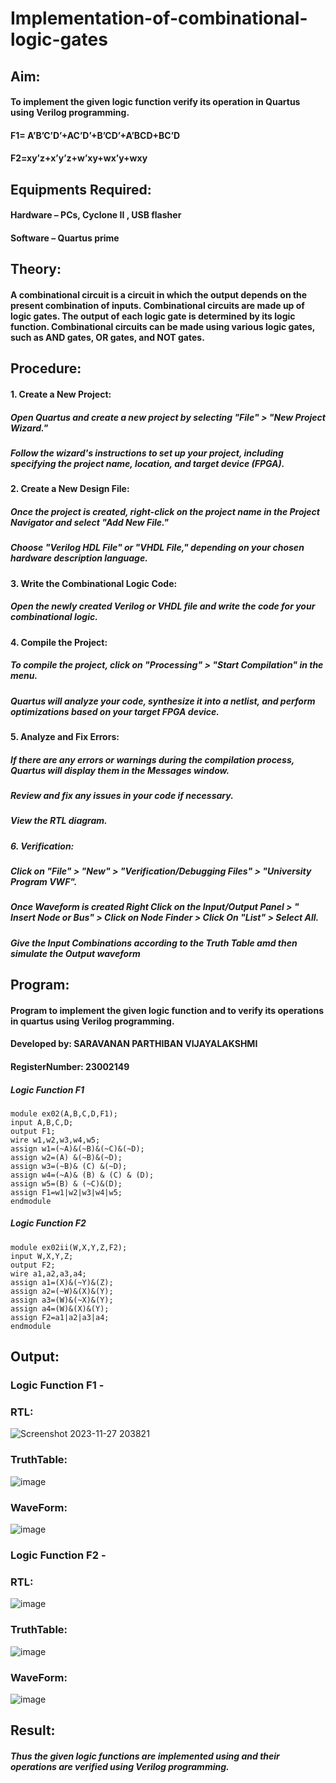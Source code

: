 # Implementation-of-combinational-logic-gates

 
## Aim:

#### To implement the given logic function verify its operation in Quartus using Verilog programming.

#### F1= A’B’C’D’+AC’D’+B’CD’+A’BCD+BC’D

#### F2=xy’z+x’y’z+w’xy+wx’y+wxy
 
 
 
## Equipments Required:
#### Hardware – PCs, Cyclone II , USB flasher

#### Software – Quartus prime


## Theory:
####      A combinational circuit is a circuit in which the output depends on the present combination of inputs. Combinational circuits are made up of logic gates. The output of each logic gate is determined by its logic function. Combinational circuits can be made using various logic gates, such as AND gates, OR gates, and NOT gates.
 
## Procedure:
#### 1. Create a New Project:

##### Open Quartus and create a new project by selecting "File" > "New Project Wizard."
##### Follow the wizard's instructions to set up your project, including specifying the project name, location, and target device (FPGA).
#### 2. Create a New Design File:

##### Once the project is created, right-click on the project name in the Project Navigator and select "Add New File."
##### Choose "Verilog HDL File" or "VHDL File," depending on your chosen hardware description language.
#### 3. Write the Combinational Logic Code:

##### Open the newly created Verilog or VHDL file and write the code for your combinational logic.
#### 4. Compile the Project:

##### To compile the project, click on "Processing" > "Start Compilation" in the menu.
##### Quartus will analyze your code, synthesize it into a netlist, and perform optimizations based on your target FPGA device.
#### 5. Analyze and Fix Errors:

##### If there are any errors or warnings during the compilation process, Quartus will display them in the Messages window.
##### Review and fix any issues in your code if necessary.
##### View the RTL diagram.
##### 6. Verification:

##### Click on "File" > "New" > "Verification/Debugging Files" > "University Program VWF".
##### Once Waveform is created Right Click on the Input/Output Panel > " Insert Node or Bus" > Click on Node Finder > Click On "List" > Select All.
##### Give the Input Combinations according to the Truth Table amd then simulate the Output waveform
## Program:
#### Program to implement the given logic function and to verify its operations in quartus using Verilog programming.
#### Developed by: SARAVANAN PARTHIBAN VIJAYALAKSHMI
#### RegisterNumber:  23002149

##### Logic Function F1
```
module ex02(A,B,C,D,F1);
input A,B,C,D;
output F1;
wire w1,w2,w3,w4,w5;
assign w1=(~A)&(~B)&(~C)&(~D);
assign w2=(A) &(~B)&(~D);
assign w3=(~B)& (C) &(~D);
assign w4=(~A)& (B) & (C) & (D);
assign w5=(B) & (~C)&(D);
assign F1=w1|w2|w3|w4|w5;
endmodule
```
##### Logic Function F2
```
module ex02ii(W,X,Y,Z,F2);
input W,X,Y,Z;
output F2;
wire a1,a2,a3,a4;
assign a1=(X)&(~Y)&(Z);
assign a2=(~W)&(X)&(Y);
assign a3=(W)&(~X)&(Y);
assign a4=(W)&(X)&(Y);
assign F2=a1|a2|a3|a4;
endmodule
```


## Output:
### Logic Function F1 - 
### RTL:
![Screenshot 2023-11-27 203821](https://github.com/SaravananPV3010/Experiment--02-Implementation-of-combinational-logic-/assets/139754526/0d29e176-e30c-409c-b0a1-38dfd5c95435)

### TruthTable:
![image](https://github.com/SaravananPV3010/Experiment--02-Implementation-of-combinational-logic-/assets/139754526/1273658d-48d1-4895-b623-71b91ebc6c54)

### WaveForm:
![image](https://github.com/SaravananPV3010/Experiment--02-Implementation-of-combinational-logic-/assets/139754526/8cc1a6c0-e55a-4ac4-a931-b5361d635848)

### Logic Function F2 -
### RTL:
![image](https://github.com/SaravananPV3010/Experiment--02-Implementation-of-combinational-logic-/assets/139754526/325026dd-6ac7-46b9-9f4d-20ae73d9767d)

### TruthTable:
![image](https://github.com/SaravananPV3010/Experiment--02-Implementation-of-combinational-logic-/assets/139754526/0595245c-f070-4153-afe1-a846f6a93249)

### WaveForm:
![image](https://github.com/SaravananPV3010/Experiment--02-Implementation-of-combinational-logic-/assets/139754526/94e77539-be6b-41b6-a9e3-0ac4825ecc47)



## Result:
##### Thus the given logic functions are implemented using  and their operations are verified using Verilog programming.
